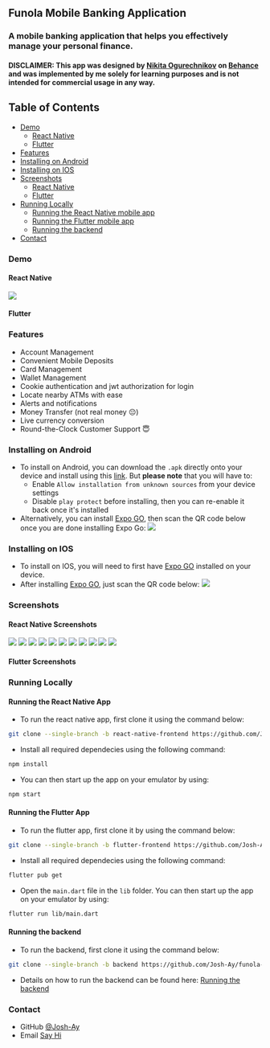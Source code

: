 ## Funola Mobile Banking Application

### A mobile banking application that helps you effectively manage your personal finance.

#### DISCLAIMER: This app was designed by [Nikita Ogurechnikov](https://www.behance.net/candier) on [Behance](https://www.behance.net/gallery/92747605/Mobile-bank-app) and was implemented by me solely for learning purposes and is not intended for commercial usage in any way.



## Table of Contents
- [Demo](#demo)
    - [React Native](#react-native)
    - [Flutter](#flutter)
- [Features](#features)
- [Installing on Android](#installing-on-android)
- [Installing on IOS](#installing-on-ios)
- [Screenshots](#screenshots)
    - [React Native](#react-native-screenshots)
    - [Flutter](#flutter-screenshots)
- [Running Locally](#running-locally)
    - [Running the React Native mobile app](#running-the-react-native-app)
    - [Running the Flutter mobile app](#running-the-flutter-app)
    - [Running the backend](#running-the-backend)
- [Contact](#contact)

### Demo
#### React Native
![](./assets/demos/react-native-demo.gif)
#### Flutter

### Features
- Account Management
- Convenient Mobile Deposits
- Card Management
- Wallet Management
- Cookie authentication and jwt authorization for login
- Locate nearby ATMs with ease
- Alerts and notifications
- Money Transfer (not real money 😔)
- Live currency conversion
- Round-the-Clock Customer Support 😇

### Installing on Android
- To install on Android, you can download the `.apk` directly onto your device and install using this [link](https://expo.dev/artifacts/eas/a8ntpTarT8gTbpy53sVLEA.apk). But **please note** that you will have to:
    - Enable `Allow installation from unknown sources` from your device settings
    - Disable `play protect` before installing, then you can re-enable it back once it's installed
- Alternatively, you can install [Expo GO](https://play.google.com/store/apps/details?id=host.exp.exponent&hl=en&gl=US), then scan the QR code below once you are done installing Expo Go:
![](./assets/images/react-native/android-expo.png)

### Installing on IOS
- To install on IOS, you will need to first have [Expo GO](https://apps.apple.com/us/app/expo-go/id982107779) installed on your device.
- After installing [Expo GO](https://apps.apple.com/us/app/expo-go/id982107779), just scan the QR code below:
![](./assets/images/react-native/ios-expo.png)

### Screenshots
#### React Native Screenshots
![](./assets/images/react-native/1.png)
![](./assets/images/react-native/2.png)
![](./assets/images/react-native/3.png)
![](./assets/images/react-native/4.png)
![](./assets/images/react-native/5.png)
![](./assets/images/react-native/6.png)
![](./assets/images/react-native/7.png)
![](./assets/images/react-native/8.png)
![](./assets/images/react-native/9.png)
![](./assets/images/react-native/10.png)
![](./assets/images/react-native/11.png)

#### Flutter Screenshots

### Running Locally

#### Running the React Native App
- To run the react native app, first clone it using the command below:
```bash
git clone --single-branch -b react-native-frontend https://github.com/Josh-Ay/funola-bank-app.git
```
- Install all required dependecies using the following command:
```bash
npm install
```
- You can then start up the app on your emulator by using:
```bash
npm start
```

#### Running the Flutter App
- To run the flutter app, first clone it by using the command below:
```bash
git clone --single-branch -b flutter-frontend https://github.com/Josh-Ay/funola-bank-app.git
```
- Install all required dependecies using the following command:
```bash
flutter pub get
```
- Open the `main.dart` file in the `lib` folder. You can then start up the app on your emulator by using:
```bash
flutter run lib/main.dart
```

#### Running the backend
- To run the backend, first clone it using the command below:
```bash
git clone --single-branch -b backend https://github.com/Josh-Ay/funola-bank-app.git
```
- Details on how to run the backend can be found here: <a href='https://github.com/Josh-Ay/funola-bank-app/tree/backend' target='_blank' rel='noreferrer noopener'>Running the backend</a>

### Contact
- GitHub [@Josh-Ay](https://github.com/Josh-Ay)
- Email [Say Hi](mailto:ayo.oloyede16@gmail.com)